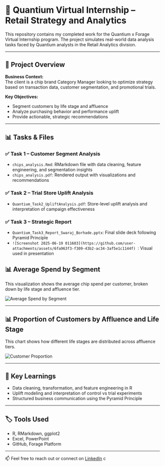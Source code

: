 # 🛒 Quantium Virtual Internship – Retail Strategy and Analytics

This repository contains my completed work for the Quantium x Forage Virtual Internship program. The project simulates real-world data analysis tasks faced by Quantium analysts in the Retail Analytics division.

---

## 📌 Project Overview

**Business Context:**  
The client is a chip brand Category Manager looking to optimize strategy based on transaction data, customer segmentation, and promotional trials.

**Key Objectives:**
- Segment customers by life stage and affluence
- Analyze purchasing behavior and performance uplift
- Provide actionable, strategic recommendations

---

## 📊 Tasks & Files

### ✅ Task 1 – Customer Segment Analysis
- `chips_analysis.Rmd`: RMarkdown file with data cleaning, feature engineering, and segmentation insights
- `chips_analysis.pdf`: Rendered output with visualizations and recommendations

### ✅ Task 2 – Trial Store Uplift Analysis
- `Quantium_Task2_UpliftAnalysis.pdf`: Store-level uplift analysis and interpretation of campaign effectiveness

### ✅ Task 3 – Strategic Report
- `Quantium_Task3_Report_Swaraj_Borhade.pptx`: Final slide deck following Pyramid Principle
- `![Screenshot 2025-06-19 011603](https://github.com/user-attachments/assets/6fa963f3-f309-43b2-ac34-3af5e1c1144f)
`: Visual used in presentation

## 📊 Average Spend by Segment

This visualization shows the average chip spend per customer, broken down by life stage and affluence tier.

![Average Spend by Segment](Task1/average_spend_by_segment.png)

---

## 📊 Proportion of Customers by Affluence and Life Stage

This chart shows how different life stages are distributed across affluence tiers.

![Customer Proportion](Task1/proportion_by_affluence_lifestage.png)




---

## 🧠 Key Learnings
- Data cleaning, transformation, and feature engineering in R
- Uplift modeling and interpretation of control vs trial experiments
- Structured business communication using the Pyramid Principle

---

## 🏷 Tools Used
- R, RMarkdown, ggplot2
- Excel, PowerPoint
- GitHub, Forage Platform

---

📫 Feel free to reach out or connect on [LinkedIn](https://www.linkedin.com/in/swaraj-borhade/)
c
